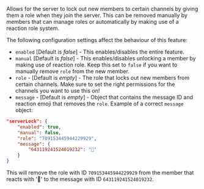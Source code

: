 Allows for the server to lock out new members to certain channels by giving them a role when they join the server. This can be removed manually by members that can manage roles or automatically by making use of a reaction role system.

The following configuration settings affect the behaviour of this feature:
- `enabled` [Default is *false*] - This enables/disables the entire feature.
- `manual` [Default is *false*] - This enables/disables unlocking a member by making use of reaction role. Keep this set to `false` if you want to manually remove `role` from the new member.
- `role` - [Default is *empty*] - The role that locks out new members from certain channels. Make sure to set the right permissions for the channels you want to use this on!
- `message` - [Default is *empty*] - Object that contains the message ID and reaction emoji that removes the `role`. Example of a correct `message` object:
```JSON
"serverLock": {
	"enabled": true,
	"manual": false,
	"role": "709153445944229929",
	"message": {
		"643119241524019232": "👏"
	}
}
```
This will remove the role with ID `709153445944229929` from the member that reacts with '👏' to the message with ID `643119241524019232`.
